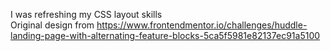 I was refreshing my  CSS layout skills  
Original design from https://www.frontendmentor.io/challenges/huddle-landing-page-with-alternating-feature-blocks-5ca5f5981e82137ec91a5100
